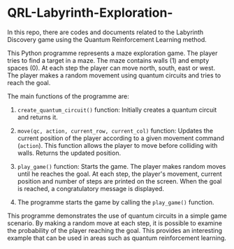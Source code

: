 # QRL-Labyrinth-Exploration-
In this repo, there are codes and documents related to the Labyrinth Discovery game using the Quantum Reinforcement Learning method.

This Python programme represents a maze exploration game. The player tries to find a target in a maze. The maze contains walls (1) and empty spaces (0). At each step the player can move north, south, east or west. The player makes a random movement using quantum circuits and tries to reach the goal.

The main functions of the programme are:

1. `create_quantum_circuit()` function: Initially creates a quantum circuit and returns it.

2. `move(qc, action, current_row, current_col)` function: Updates the current position of the player according to a given movement command (`action`). This function allows the player to move before colliding with walls. Returns the updated position.

3. `play_game()` function: Starts the game. The player makes random moves until he reaches the goal. At each step, the player's movement, current position and number of steps are printed on the screen. When the goal is reached, a congratulatory message is displayed.

4. The programme starts the game by calling the `play_game()` function.

This programme demonstrates the use of quantum circuits in a simple game scenario. By making a random move at each step, it is possible to examine the probability of the player reaching the goal. This provides an interesting example that can be used in areas such as quantum reinforcement learning.
